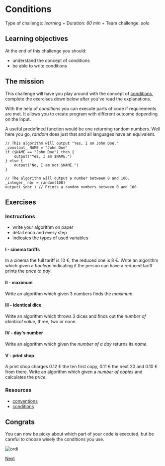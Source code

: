 # Conditions

Type of challenge: *learning* +
Duration: *60 min* +
Team challenge: *solo*

## Learning objectives

At the end of this challenge you should:

* understand the concept of conditions
* be able to write conditions

## The mission

This challenge will have you play around with the concept of [conditions](https://en.wikipedia.org/wiki/Conditional_(computer_programming)),
complete the exercises down below after you've read the explanations.

With the help of *conditions* you can execute parts of code if requirements are
met. It allows you to create program with different outcome depending on the
input.

A useful predefined function would be one returning random numbers. Well here
you go, *random* does just that and all languages have an equivalent.

````JS
// This algorithm will output "Yes, I am John Doe."
_constant_ NAME = "John Doe"
if ($NAME == "John Doe") then {
	output("Yes, I am $NAME.")
} else {
	output("No, I am not $NAME.")
}

// The algorithm will output a number between 0 and 100.
_integer_ nbr = random(100)
output(_$nbr_) // Prints a random numbers between 0 and 100
````

## Exercises

### Instructions

* write your algorithm on paper
* detail each and every step
* indicates the types of used variables

#### I - cinema tariffs

In a cinema the full tariff is 10 €, the reduced one is 8 €. Write an algorithm
which given a *boolean* indicating if the person can have a reduced tariff
prints the *price to pay*.

#### II - maximum

Write an algorithm which given 3 numbers finds the *maximum*.

#### III - identical dice

Write an algorithm which throws 3 dices and finds out the *number of identical
value*, three, two or none.

#### IV - day's number

Write an algorithm which given the *number of a day* returns its *name*.

#### V - print shop

A print shop charges 0.12 € the ten first copy, 0.11 € the next 20 and 0.10 €
from there. Write an algorithm which given a *number of copies* and calculates
the *price*.

### Resources

* [conventions](./conventions.md)
* [conditions](https://computersciencewiki.org/index.php/Conditionals)

## Congrats

You can now be picky about which part of your code is executed, but be careful
to choose wisely the conditions you use.

![ordi](../../../Assets/ordi2.gif)

[Next](./03-loops.md)